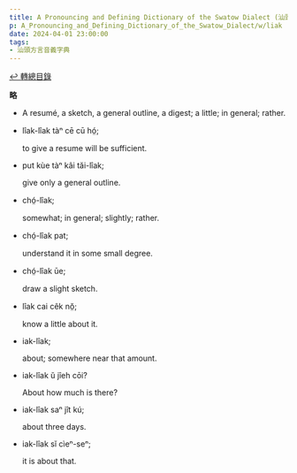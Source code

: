 ```yaml
---
title: A Pronouncing and Defining Dictionary of the Swatow Dialect (汕頭方言音義字典) / liak
p: A_Pronouncing_and_Defining_Dictionary_of_the_Swatow_Dialect/w/liak
date: 2024-04-01 23:00:00
tags: 
- 汕頭方言音義字典
---
```


[↩️ 轉總目錄](/A_Pronouncing_and_Defining_Dictionary_of_the_Swatow_Dialect)


**略**
- A resumé, a sketch, a general outline, a digest; a little; in general; rather.

- lîak-lîak tàⁿ cē cū hó̤;

  to give a resume will be sufficient.

- put kùe tàⁿ kâi tăi-lîak;

  give only a general outline.

- chó̤-lîak;

  somewhat; in general; slightly; rather.

- chó̤-lîak pat;

  understand it in some small degree.

- chó̤-lîak ūe;

  draw a slight sketch.

- lîak cai cêk nŏ̤;

  know a little about it.

- iak-lîak;

  about; somewhere near that amount.

- iak-lîak ŭ jîeh cōi?

  About how much is there?

- iak-lîak saⁿ jît kú;

  about three days.

- iak-lîak sĭ cìeⁿ-seⁿ;

  it is about that.